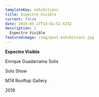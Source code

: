 ```yaml
---
templateKey: exhibitions
title: Espectro Visible
current: false
date: 2019-05-17T14:41:52.625Z
description: |
  Espectro Visible
featuredimage: /img/past-exhibition1.jpg
---
```

**Espectro Visible**

Enrique Guadarrama Solis

Solo Show

M74 Rooftop Gallery

2019
